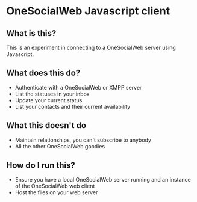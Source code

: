 # OneSocialWeb Javascript client

## What is this?

This is an experiment in connecting to a OneSocialWeb server using Javascript. 

## What does this do?

* Authenticate with a OneSocialWeb or XMPP server
* List the statuses in your inbox
* Update your current status
* List your contacts and their current availability

## What this doesn't do

* Maintain relationships, you can't subscribe to anybody
* All the other OneSocialWeb goodies

## How do I run this?

* Ensure you have a local OneSocialWeb server running and an instance of the OneSocialWeb web client
* Host the files on your web server
